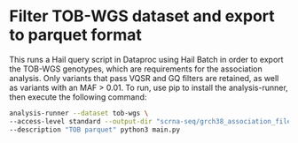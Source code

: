 # Filter TOB-WGS dataset and export to parquet format

This runs a Hail query script in Dataproc using Hail Batch in order to export the TOB-WGS genotypes, which are requirements for the association analysis. Only variants that pass VQSR and GQ filters are retained, as well as variants with an MAF > 0.01. To run, use pip to install the analysis-runner, then execute the following command:

```sh
analysis-runner --dataset tob-wgs \
--access-level standard --output-dir "scrna-seq/grch38_association_files/genotype_files/" \
--description "TOB parquet" python3 main.py
```
